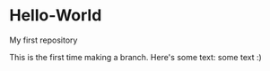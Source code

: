 # Hello-World
My first repository

This is the first time making a branch. 
Here's some text: some text :)
